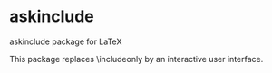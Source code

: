 # askinclude

askinclude package for LaTeX



This package replaces \includeonly by an interactive user
interface.


